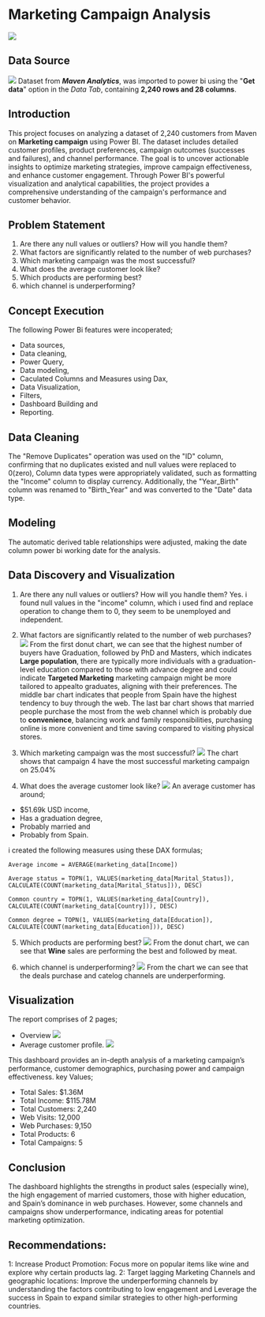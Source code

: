 # Marketing Campaign Analysis

![](intro_image.jpg)

## Data Source
![](Data_source.png)
Dataset from **_Maven Analytics_**, was imported to power bi using the "**Get data**" option in the _Data Tab_, containing **2,240 rows and 28 columns**.

## Introduction
This project focuses on analyzing a dataset of 2,240 customers from Maven on **Marketing campaign** using Power BI. The dataset includes detailed customer profiles, product preferences, campaign outcomes (successes and failures), and channel performance. The goal is to uncover actionable insights to optimize marketing strategies, improve campaign effectiveness, and enhance customer engagement. Through Power BI's powerful visualization and analytical capabilities, the project provides a comprehensive understanding of the campaign's performance and customer behavior.

## Problem Statement
1.  Are there any null values or outliers? How will you handle them?
2.  What factors are significantly related to the number of web purchases?
3.  Which marketing campaign was the most successful?
4.  What does the average customer look like?
5.  Which products are performing best?
6.  which channel is underperforming?

## Concept Execution
The following Power Bi features were incoperated;
- Data sources, 
- Data cleaning, 
- Power Query,
- Data modeling,
- Caculated Columns and Measures using Dax,
- Data Visualization,
- Filters,
- Dashboard Building and
- Reporting.

## Data Cleaning
The "Remove Duplicates" operation was used on the "ID" column, confirming that no duplicates existed and null values were replaced to 0(zero), Column data types were appropriately validated, such as formatting the "Income" column to display currency. Additionally, the "Year_Birth" column was renamed to "Birth_Year" and was converted to the "Date" data type.

## Modeling
The automatic derived table relationships were adjusted, making the date column power bi working date for the analysis.

## Data Discovery and Visualization
1.  Are there any null values or outliers? How will you handle them?
Yes. i found null values in the "income" column, which i used find and replace operation to change them to 0, they seem to be unemployed and independent.

2.  What factors are significantly related to the number of web purchases?
![](Webpurchase_influence.png)
From the first donut chart, we can see that the highest number of buyers have Graduation, followed by PhD and Masters, which indicates **Large population**, there are typically more individuals with a graduation-level education compared to those with advance degree and could indicate **Targeted Marketing** marketing campaign might be more tailored to appealto graduates, aligning with their preferences. 
The middle bar chart indicates that people from Spain have the highest tendency to buy through the web.
The last bar chart shows that married people purchase the most from the web channel which is probably due to **convenience**, balancing work and family responsibilities, purchasing online is more convenient and time saving compared to visiting physical stores.

3. Which marketing campaign was the most successful?
![](Campaign_success_rate.png)
The chart shows that campaign 4 have the most successful marketing campaign on 25.04%

4. What does the average customer look like?
![](Average_customers.png)
An average customer has around;
- $51.69k USD income,
- Has a graduation degree,
- Probably married and
- Probably from Spain.

i created the following measures using these DAX formulas;

`Average income = AVERAGE(marketing_data[Income])`

`Average status = TOPN(1, VALUES(marketing_data[Marital_Status]), CALCULATE(COUNT(marketing_data[Marital_Status])), DESC)`

`Common country = TOPN(1, VALUES(marketing_data[Country]), CALCULATE(COUNT(marketing_data[Country])), DESC)`

`Common degree = TOPN(1, VALUES(marketing_data[Education]), CALCULATE(COUNT(marketing_data[Education])), DESC)`

5. Which products are performing best?
![](Best_performing_product.png)
From the donut chart, we can see that **Wine** sales are performing the best and followed by meat.

6. which channel is underperforming?
![](Underperforming_product.png)
From the chart we can see that the deals purchase and catelog channels are underperforming.

## Visualization
The report comprises of 2 pages; 
- Overview
![](Dashboard_1.png)
- Average customer profile.
![](Dashboard_2.png)

This dashboard provides an in-depth analysis of a marketing campaign’s performance, customer demographics, purchasing power and campaign effectiveness.
key Values;
- Total Sales: $1.36M
- Total Income: $115.78M
- Total Customers: 2,240
- Web Visits: 12,000
- Web Purchases: 9,150
- Total Products: 6
- Total Campaigns: 5

## Conclusion
The dashboard highlights the strengths in product sales (especially wine), the high engagement of married customers, those with higher education, and Spain’s dominance in web purchases. However, some channels and campaigns show underperformance, indicating areas for potential marketing optimization.

## Recommendations:
1: Increase Product Promotion: Focus more on popular items like wine and explore why certain products lag.
2: Target lagging Marketing Channels and geographic locations: Improve the underperforming channels by understanding the factors contributing to low engagement and Leverage the success in Spain to expand similar strategies to other high-performing countries.


